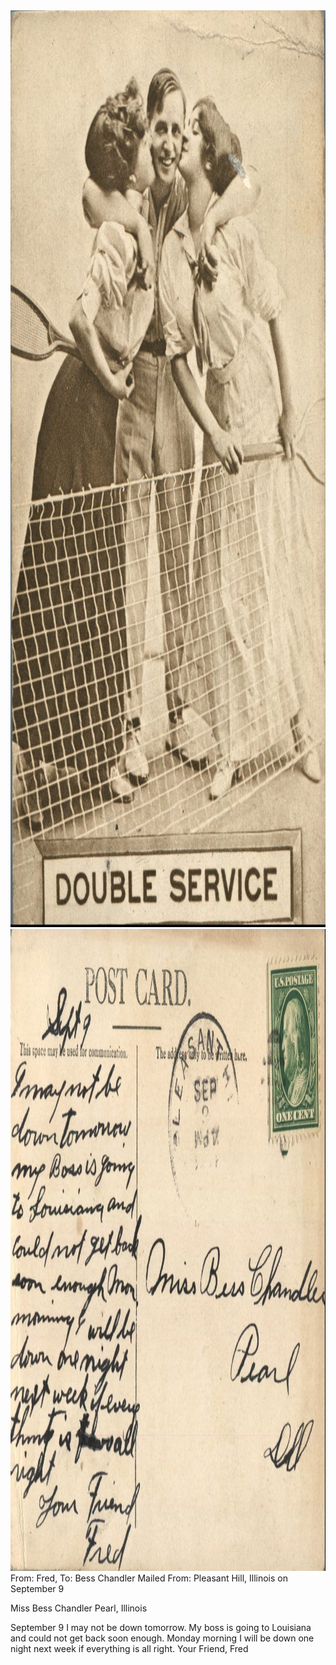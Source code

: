 <html><body><img class="alignnone size-full wp-image-1278" src="/wp-content/uploads/2014/06/postcard-2014-20140613_11290242_0556.jpg" alt="postcard-2014-20140613_11290242_0556" width="1047" height="1467"> <img class="alignnone size-full wp-image-1279" src="/wp-content/uploads/2014/06/postcard-2014-20140613_11290979_0557.jpg" alt="postcard-2014-20140613_11290979_0557" width="1497" height="1027">
From: Fred, To: Bess Chandler
Mailed From: Pleasant Hill, Illinois on September 9

Miss Bess Chandler
Pearl, Illinois

September 9
I may not be down tomorrow. My boss is going to Louisiana and could not get back soon enough. Monday morning I will be down one night next week if everything is all right.
Your Friend,
Fred

 </body></html>
